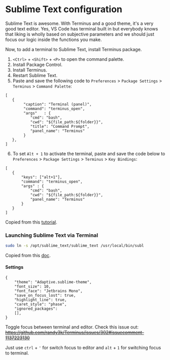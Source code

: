 # Sublime Text configuration

Sublime Text is awesome. With Terminus and a good theme, it's a very good text editor. Yes, VS Code has terminal built in but everybody knows that liking is wholly based on subjective parameters and we should just focus our logic inside the functions you make.

Now, to add a terminal to Sublime Text, install Terminus package.

1. `<Ctrl>` + `<Shift>` + `<P>` to open the command palette.
2. Install Package Control.
3. Install Terminus.
4. Restart Sublime Text.
5. Paste and save the following code to `Preferences` > `Package Settings` > `Terminus` > `Command Palette`:
```
[
   {
        "caption": "Terminal (panel)",
        "command": "terminus_open",
        "args"   : {
           "cmd": "bash",
           "cwd": "${file_path:${folder}}",
           "title": "Command Prompt",
           "panel_name": "Terminus"
        }
   },
]
```

6. To set `Alt + 1` to activate the terminal, paste and save the code below to `Preferences` > `Package Settings` > `Terminus` > `Key Bindings`:
```
[
   {
       "keys": ["alt+1"],
       "command": "terminus_open",
       "args" : {
           "cmd": "bash",
           "cwd": "${file_path:${folder}}",
           "panel_name": "Terminus"
       }
   }
]
```

Copied from this [tutorial](https://www.geeksforgeeks.org/how-to-use-terminal-in-sublime-text-editor/).
### Launching Sublime Text via Terminal

```bash
sudo ln -s /opt/sublime_text/sublime_text /usr/local/bin/subl
```
Copied from this [doc](https://www.sublimetext.com/docs/command_line.html).


#### Settings

```
{
	"theme": "Adaptive.sublime-theme",
	"font_size": 10,
	"font_face": "Jetbrains Mono",
	"save_on_focus_lost": true,
	"highlight_line": true,
	"caret_style": "phase",
	"ignored_packages":
	[],
}
```

Toggle focus between terminal and editor.
Check this issue out:
~~https://github.com/randy3k/Terminus/issues/302#issuecomment-1137223130~~

Just use `ctrl` + `'` for switch focus to editor and `alt` + `1` for switching focus to terminal. 

```
